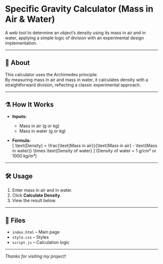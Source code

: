 # Specific Gravity Calculator (Mass in Air & Water)

A web tool to determine an object’s density using its mass in air and in water, applying a simple logic of division with an experimental design implementation.

---

## 🚀 About

This calculator uses the Archimedes principle:  
By measuring mass in air and mass in water, it calculates density with a straightforward division, reflecting a classic experimental approach.

---

## ⚗️ How It Works

- **Inputs:**  
  - Mass in air (g or kg)  
  - Mass in water (g or kg)

- **Formula:**  
  \[
  \text{Density} = \frac{\text{Mass in air}}{\text{Mass in air} - \text{Mass in water}} \times \text{Density of water}
  \]
  (Density of water = 1 g/cm³ or 1000 kg/m³)

---

## 🛠️ Usage

1. Enter mass in air and in water.
2. Click **Calculate Density**.
3. View the result below.

---

## 📁 Files

- `index.html` – Main page  
- `style.css` – Styles  
- `script.js` – Calculation logic

---



*Thanks for visiting my project!*

